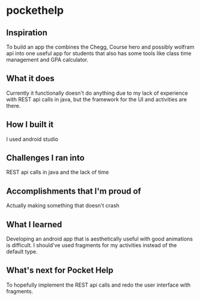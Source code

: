 # pockethelp

## Inspiration
To build an app the combines the Chegg, Course hero and possibly wolfram api into one useful app for students that also has some tools like class time management and GPA calculator.
## What it does
Currently it functionally doesn't do anything due to my lack of experience with REST api calls in java, but the framework for the UI and activities are there.
## How I built it
I used android studio
## Challenges I ran into
REST api calls in java and the lack of time
## Accomplishments that I'm proud of
Actually making something that doesn't crash
## What I learned
Developing an android app that is aesthetically useful with good animations is difficult. I should've used fragments for my activities instead of the default type.
## What's next for Pocket Help
To hopefully implement the REST api calls and redo the user interface with fragments.
